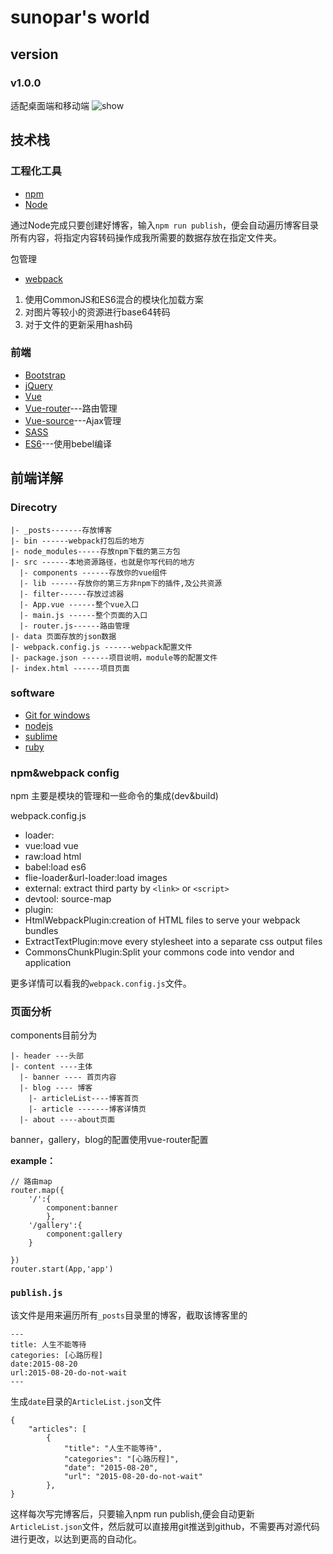 # sunopar's world

## version

### v1.0.0

适配桌面端和移动端
![show](./src/assets/show.gif)

## 技术栈

### 工程化工具

- [npm](https://www.npmjs.com/)
- [Node](https://nodejs.org/)

通过Node完成只要创建好博客，输入`npm run publish`，便会自动遍历博客目录所有内容，将指定内容转码操作成我所需要的数据存放在指定文件夹。

包管理
- [webpack](https://github.com/webpack/webpack)

1. 使用CommonJS和ES6混合的模块化加载方案
2. 对图片等较小的资源进行base64转码
3. 对于文件的更新采用hash码

### 前端

- [Bootstrap](http://www.bootcss.com/)
- [jQuery](http://jquery.com/)
- [Vue](http://vuejs.org.cn/)
- [Vue-router](https://github.com/vuejs/vue-router)---路由管理
- [Vue-source](https://github.com/vuejs/vue-resource)---Ajax管理
- [SASS](http://www.w3cplus.com/sassguide/)
- [ES6](http://www.es6js.com/)---使用bebel编译

## 前端详解

### Direcotry
```
|- _posts-------存放博客
|- bin ------webpack打包后的地方
|- node_modules-----存放npm下载的第三方包
|- src ------本地资源路径，也就是你写代码的地方
  |- components ------存放你的vue组件
  |- lib ------存放你的第三方非npm下的插件,及公共资源
  |- filter------存放过滤器
  |- App.vue ------整个vue入口
  |- main.js ------整个页面的入口
  |- router.js------路由管理
|- data 页面存放的json数据
|- webpack.config.js ------webpack配置文件
|- package.json ------项目说明，module等的配置文件
|- index.html ------项目页面
```
### software

- [Git for windows](https://git-scm.com/download/win)
- [nodejs](http://nodejs.cn/download/)
- [sublime](http://www.sublimetext.com/3)
- [ruby](https://www.ruby-lang.org/zh_cn/downloads/)

### npm&webpack config
npm
主要是模块的管理和一些命令的集成(dev&build)

webpack.config.js

- loader:
 - vue:load vue
 - raw:load html
 - babel:load es6
 - flie-loader&url-loader:load images
- external:
extract third party by `<link>` or `<script>`
- devtool:
source-map
- plugin:
 - HtmlWebpackPlugin:creation of HTML files to serve your webpack bundles
 - ExtractTextPlugin:move every stylesheet into a separate css output files
 - CommonsChunkPlugin:Split your commons code into vendor and application

更多详情可以看我的`webpack.config.js`文件。

### 页面分析

components目前分为
```
|- header ---头部
|- content ----主体
  |- banner ---- 首页内容
  |- blog ---- 博客
    |- articleList----博客首页
    |- article -------博客详情页
  |- about ----about页面
```
banner，gallery，blog的配置使用vue-router配置

**example：**
```
// 路由map
router.map({
	'/':{
		component:banner
		},
	'/gallery':{
		component:gallery
	}
	
})
router.start(App,'app')
```
### `publish.js`

该文件是用来遍历所有`_posts`目录里的博客，截取该博客里的
```
---
title: 人生不能等待
categories: [心路历程]
date:2015-08-20
url:2015-08-20-do-not-wait
---
```
生成`date`目录的`ArticleList.json`文件
```
{
	"articles": [
		{
			"title": "人生不能等待",
			"categories": "[心路历程]",
			"date": "2015-08-20",
			"url": "2015-08-20-do-not-wait"
		},
}
```
这样每次写完博客后，只要输入npm run publish,便会自动更新`ArticleList.json`文件，然后就可以直接用git推送到github，不需要再对源代码进行更改，以达到更高的自动化。

